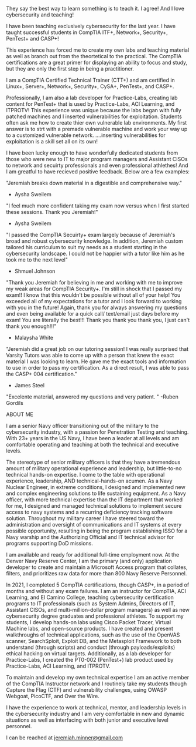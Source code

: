 They say the best way to learn something is to teach it.  I agree!  And I love cybersecurity and teaching!  

I have been teaching exclusively cybersecurity for the last year.  I have taught successful students in CompTIA ITF+, Network+, Security+, PenTest+ and CASP+!

This experience has forced me to create my own labs and teaching material as well as branch out from the theortetical to the practical.  The CompTIA certifications are
a great primer for displaying an ability to focus and study, but they are only the first step in being a practitioner.  

I am a CompTIA Certified Technical Trainer (CTT+) and am certified in Linux+, Server+, Network+, Security+, CySA+, PenTest+, and CASP+.

Professionally, I am also a lab developer for Practice-Labs, creating lab content for PenTest+ that is used by Practice-Labs, ACI Learning, and ITPROTV! This experience was unique because the labs began with fully patched machines and I inserted vulnerabilities for exploitation. Students often ask me how to create thier own vulnerable lab environments.  My first answer is to strt with a premade vulnerable machine and work your way up to a customized vulnerable network.  ....inserting vulnerabilities for exploitation is a skill set all on its own!

I have been lucky enough to have wonderfully dedicated students from those who were new to IT to major program managers and Assistant CISOs to network and secuirty professionals and even professional athlethes!  And I am greatful to have recieved positive feedback.  Below are a few examples:

"Jeremiah breaks down material in a digestible and comprehensive way."
- Aysha Sweilem

"I feel much more confident taking my exam now versus when I first started these sessions.  Thank you Jeremiah!"
- Aysha Sweilem

"I passed the CompTIA Secuirty+ exam largely because of Jeremiah's broad and robust cybersecurity knowledge.  In addition, Jeremiah custom tailored his curriculum to
suit my needs as a student starting in the cybersecurity landscape.  I could not be happier with a tutor like him as he took me to the next level"
- Shmuel Johnson

"Thank you Jeremiah for believing in me and working with me to improve my weak areas for CompTIA Security+. I'm still in shock that I passed my exam!! I know that
this wouldn't be possible without all of your help! You exceeded all of my expectations for a tutor and I look forward to working with you in the future! Again,
thank you for always answering my questions and even being available for a quick call/ text/email just days before my exam! You are literally the best!!! Thank you
thank you thank you, I just can't thank you enough!!!"
- Malaysha White

"Jeremiah did a great job on our tutoring session! I was really surprised that Varsity Tutors was able to come up with a person that knew the exact material I was
looking to learn. He gave me the exact tools and information to use in order to pass my certification. As a direct result, I was able to pass the CASP+ 004
certification."
- James Steel

"Excelente material, answered my questions and very patient. "
-Ruben Gordils

ABOUT ME

I am a senior Navy officer transitioning out of the military to the cybersecurity industry, with a passion for Penetration Testing and teaching.  With 23+ years in the US Navy, I have been a leader at all levels and am comfortable operating and teaching at both the technical and executive levels.

The stereotype of senior military officers is that they have a tremendous amount of military operational experience and leadership, but little-to-no technical hands-on expertise.  I come to the table with operational experience, leadership, AND technical-hands-on acumen.  As a Navy Nuclear Engineer, in extreme conditions, I designed and implemented new and complex engineering solutions to life sustaining equipment.  As a Navy officer, with more technical expertise than the IT department that worked for me, I designed and managed technical solutions to implement secure access to navy systems and a recurring deficiency tracking software solution.  Throughout my military career I have steered toward the administration and oversight of communications and IT systems at every possible opportunity, resulting in being the program establishing ISSO for a Navy warship and the Authorizing Official and IT technical advisor for programs supporting DoD missions.

I am available and ready for additional full-time employment now.  At the Denver Navy Reserve Center, I am the primary (and only) application developer to create and maintain a Microsoft Access program that collates, filters, and prioritizes raw data for more than 800 Navy Reserve Personnel.  

In 2021, I completed 5 CompTIA certifications, though CASP+, in a period of months and without any exam failures.  I am an instructor for CompTIA, ACI Learning, and El Camino College, teaching cybersecurity certification programs to IT professionals (such as System Admins, Directors of IT, Assistant CISOs, and multi-million-dollar program managers) as well as new cybersecurity degree graduates and professional athletes.  To support my students, I develop hands-on labs using Cisco Packet Tracer, Virtual Machine labs, and open-source products.  I have created and present walkthroughs of technical applications, such as the use of the OpenVAS scanner, SearchSploit, Exploit DB, and the Metasploit Framework to both understand (through scripts) and conduct (through payloads/exploits) ethical hacking on virtual targets.  Additionally, as a lab developer for Practice-Labs, I created the PT0-002 (PenTest+) lab product used by Practice-Labs, ACI Learning, and ITPROTV.

To maintain and develop my own technical expertise I am an active member of the CompTIA Instructor network and I routinely take my students though Capture the Flag (CTF) and vulnerability challenges, using OWASP Webgoat, PicoCTF, and Over the Wire.  

I have the experience to work at technical, mentor, and leadership levels in the cybersecurity industry and I am very comfortable in new and dynamic situations as well as interfacing with both junior and executive level personnel.  

I can be reached at jeremiah.minner@gmail.com
